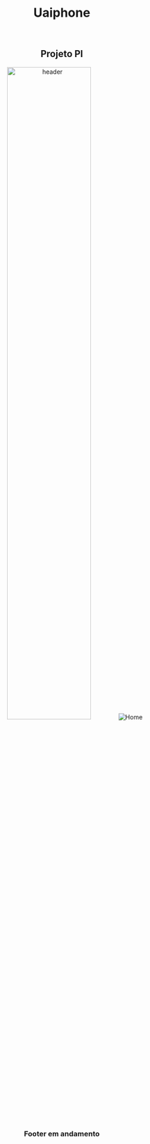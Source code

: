 <h1 align="center">Uaiphone</h1>
<br><h2 align="center">Projeto PI</h2>
<div align="center">
  
  <img width="62%" alt="header" src="https://user-images.githubusercontent.com/95445253/168948242-3abec67a-27e1-48ec-96d1-33ed9ede2637.png">
  <img alt="Home" src="https://user-images.githubusercontent.com/95445253/168948129-05d0e2d7-37ca-48f0-8bfe-a2cb11867a56.gif">
  
</div>

<h3 align="center">Footer em andamento</h3>

